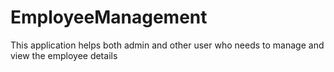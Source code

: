 # EmployeeManagement
This application helps both admin and other user who needs to manage and view the employee details 
